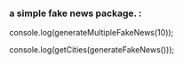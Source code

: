 


### a simple fake news package. : 

console.log(generateMultipleFakeNews(10));

console.log(getCities(generateFakeNews()));